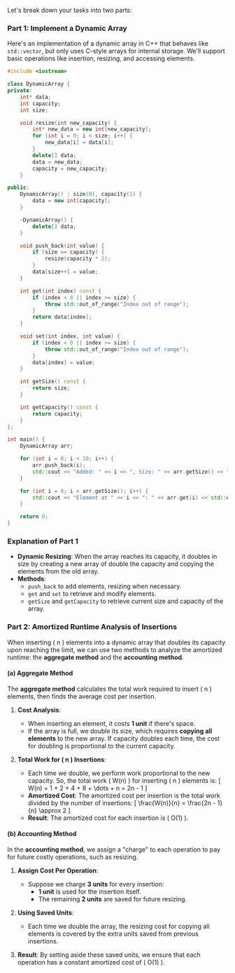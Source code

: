 Let's break down your tasks into two parts: 

### Part 1: Implement a Dynamic Array

Here's an implementation of a dynamic array in C++ that behaves like `std::vector`, but only uses C-style arrays for internal storage. We'll support basic operations like insertion, resizing, and accessing elements.

```cpp
#include <iostream>

class DynamicArray {
private:
    int* data;
    int capacity;
    int size;

    void resize(int new_capacity) {
        int* new_data = new int[new_capacity];
        for (int i = 0; i < size; i++) {
            new_data[i] = data[i];
        }
        delete[] data;
        data = new_data;
        capacity = new_capacity;
    }

public:
    DynamicArray() : size(0), capacity(1) {
        data = new int[capacity];
    }

    ~DynamicArray() {
        delete[] data;
    }

    void push_back(int value) {
        if (size == capacity) {
            resize(capacity * 2);
        }
        data[size++] = value;
    }

    int get(int index) const {
        if (index < 0 || index >= size) {
            throw std::out_of_range("Index out of range");
        }
        return data[index];
    }

    void set(int index, int value) {
        if (index < 0 || index >= size) {
            throw std::out_of_range("Index out of range");
        }
        data[index] = value;
    }

    int getSize() const {
        return size;
    }

    int getCapacity() const {
        return capacity;
    }
};

int main() {
    DynamicArray arr;

    for (int i = 0; i < 10; i++) {
        arr.push_back(i);
        std::cout << "Added: " << i << ", Size: " << arr.getSize() << ", Capacity: " << arr.getCapacity() << std::endl;
    }

    for (int i = 0; i < arr.getSize(); i++) {
        std::cout << "Element at " << i << ": " << arr.get(i) << std::endl;
    }

    return 0;
}
```

### Explanation of Part 1

- **Dynamic Resizing**: When the array reaches its capacity, it doubles in size by creating a new array of double the capacity and copying the elements from the old array.
- **Methods**:
  - `push_back` to add elements, resizing when necessary.
  - `get` and `set` to retrieve and modify elements.
  - `getSize` and `getCapacity` to retrieve current size and capacity of the array.

### Part 2: Amortized Runtime Analysis of Insertions

When inserting \( n \) elements into a dynamic array that doubles its capacity upon reaching the limit, we can use two methods to analyze the amortized runtime: the **aggregate method** and the **accounting method**.

#### (a) Aggregate Method

The **aggregate method** calculates the total work required to insert \( n \) elements, then finds the average cost per insertion.

1. **Cost Analysis**:
   - When inserting an element, it costs **1 unit** if there's space.
   - If the array is full, we double its size, which requires **copying all elements** to the new array. If capacity doubles each time, the cost for doubling is proportional to the current capacity.
   
2. **Total Work for \( n \) Insertions**:
   - Each time we double, we perform work proportional to the new capacity. So, the total work \( W(n) \) for inserting \( n \) elements is:
     \[
     W(n) = 1 + 2 + 4 + 8 + \dots + n = 2n - 1
     \]
   - **Amortized Cost**: The amortized cost per insertion is the total work divided by the number of insertions:
     \[
     \frac{W(n)}{n} = \frac{2n - 1}{n} \approx 2
     \]
   - **Result**: The amortized cost for each insertion is \( O(1) \).

#### (b) Accounting Method

In the **accounting method**, we assign a "charge" to each operation to pay for future costly operations, such as resizing.

1. **Assign Cost Per Operation**:
   - Suppose we charge **3 units** for every insertion:
     - **1 unit** is used for the insertion itself.
     - The remaining **2 units** are saved for future resizing.

2. **Using Saved Units**:
   - Each time we double the array, the resizing cost for copying all elements is covered by the extra units saved from previous insertions.

3. **Result**: By setting aside these saved units, we ensure that each operation has a constant amortized cost of \( O(1) \).
